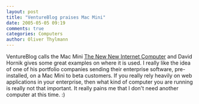 ```yaml
---
layout: post
title: "VentureBlog praises Mac Mini"
date: 2005-05-05 09:19
comments: true
categories: Computers
author: Oliver Thylmann
---
```



VentureBlog calls the Mac Mini [The New New Internet Computer](http://www.ventureblog.com/articles/indiv/2005/001209.html) and David Hornik gives some great examples on where it is used. I really like the idea of one of his portfolio companies sending their enterprise software, pre-installed, on a Mac Mini to beta customers. If you really rely heavily on web applications in your enterprise, then what kind of computer you are running is really not that important. It really pains me that I don't need another computer at this time. :)


